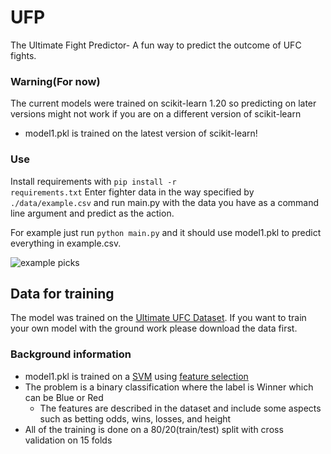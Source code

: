 # UFP
The Ultimate Fight Predictor- A fun way to predict the outcome of UFC fights.

### Warning(For now)
The current models were trained on scikit-learn 1.20 so predicting on later versions might not work if you are on a different version of scikit-learn
- model1.pkl is trained on the latest version of scikit-learn!

### Use 
Install requirements with <code>pip install -r requirements.txt</code>
Enter fighter data in the way specified by <code>./data/example.csv</code> and run main.py with the data you have as a command line argument and predict as the action. 

For example just run <code>python main.py</code> and it should use model1.pkl to predict everything in example.csv. 

![example picks](https://github.com/angel-721/UFP/assets/75283919/a33f609d-f6a7-40d5-a31c-237a62fd091b)

## Data for training
The model was trained on the [Ultimate UFC Dataset](https://www.kaggle.com/datasets/mdabbert/ultimate-ufc-dataset?select=ufc-master.csv). If you want to train your own model with the ground work please download the data first.

### Background information
- model1.pkl is trained on a [SVM](https://scikit-learn.org/stable/modules/svm.html#svm-classification) using [feature selection](https://scikit-learn.org/stable/modules/feature_selection.html)
- The problem is a binary classification where the label is Winner which can be Blue or Red
  - The features are described in the dataset and include some aspects such as betting odds, wins, losses, and height
- All of the training is done on a 80/20(train/test) split with cross validation on 15 folds
